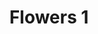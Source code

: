 ---
weight: 1
images:
- /images/photos/20230405 - Sortie Photo - Stéphane G. - 0018.jpg
title: Flowers 1
tags:
- street
- archive
---